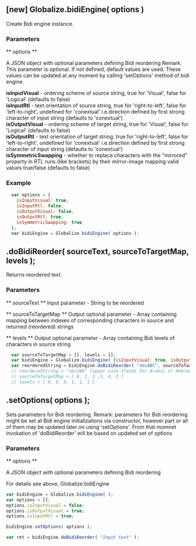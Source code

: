 ## [new] Globalize.bidiEngine( options )

Create Bidi engine instance.

### Parameters

** options **

A JSON object with optional parameters defining Bidi reordering
Remark. This parameter is optional. If not defined, default values are used. These values can be updated at 
any moment by calling 'setOptions' method of bidi engine.

**isInputVisual** - ordering scheme of source string, true for 'Visual', false for 'Logical' 
(defaults to false)  
**isInputRtl** - text orientation of source string, true for 'right-to-left', false for 'left-to-right', 
undefined for 'conextual' i.e.direction defined by first strong character of input string (defaults to 'conextual')   
**isOutputVisual** - ordering scheme of target string, true for 'Visual', false for 'Logical' 
(defaults to false)  
**isOutputRtl** - text orientation of target string, true for 'right-to-left', false for 'left-to-right',
undefined for 'conextual' i.e.direction defined by first strong character of input string (defaults to 'conextual')  
**isSymmetricSwapping** - whether to replace characters with the "mirrored" property in RTL runs 
(like brackets) by their mirror-image mapping valid values true/false (defaults to false) 
	
### Example

```javascript
  var options = {
	isInputVisual: true,
	isInputRtl: false,
	isOutputVisual: false,
	isOutputRtl: true,
	isSymmetricSwapping: true
  };
  var bidiEngine = Globalize.bidiEngine( options );
```

## .doBidiReorder( sourceText, sourceToTargetMap, levels );

  Returns reordered text.

### Parameters
  
** sourceText **
Input parameter - String to be reordered

** sourceToTargetMap **
Output optional parameter - Array containing mapping between indexes 
of corresponding characters in source and returned (reordered) strings

** levels **
Output optional parameter - Array containing Bidi levels of characters in source string

```javascript
  var sourceToTargetMap = [], levels = [];
  var bidiEngine = Globalize.bidiEngine( {isInputVisual: true, isOutputRtl: false} );
  var reorderedString = bidiEngine.doBidiReorder( "abcABC", sourceToTargetMap, levels ); 
  // reorderedString > "abcCBA" (upper case stands for Arabic or Hebrew)
  // sourceToTargetMap > [ 0, 1, 2 ,5, 4, 3 ]
  // levels > [ 0, 0, 0, 1, 1, 1 ]
```

## .setOptions( options );

  Sets parameters for Bidi reordering.
  Remark: parameters for Bidi reordering might be set at Bidi engine initializations via constructor,
  however part or all of them may be updated later on using 'setOptions'. From that momnet invokation of
  'doBidiReorder' will be based on updated set of options
### Parameters

** options **

A JSON object with optional parameters defining Bidi reordering

For details see above, Globalize.bidiEngine

```javascript
var bidiEngine = Globalize.bidiEngine( );
var options = [];
options.isInputVisual = false;
options.isOutputVisual = true;
options.isInputRtl = true;

bidiEngine.setOptions( options );

var ret = bidiEngine.doBidiReorder( "Input text" );
```